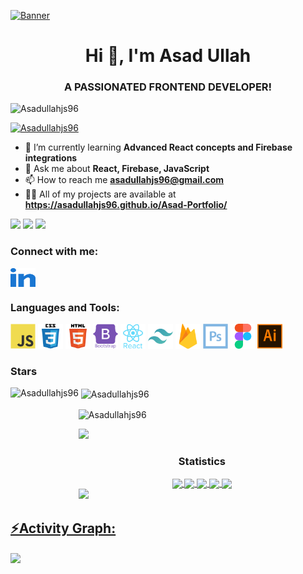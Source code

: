 [![Banner](https://camo.githubusercontent.com/48ec00ed4c84e771db4a1db90b56352923a8d644452a32b434d68e97006c9337/68747470733a2f2f63686b736b696c6c732e636f6d2f77702d636f6e74656e742f75706c6f6164732f323032302f30342f504e432d416e696d617465642d42616e6e6572732e676966)](https://camo.githubusercontent.com/48ec00ed4c84e771db4a1db90b56352923a8d644452a32b434d68e97006c9337/68747470733a2f2f63686b736b696c6c732e636f6d2f77702d636f6e74656e742f75706c6f6164732f323032302f30342f504e432d416e696d617465642d42616e6e6572732e676966)


<h1 align="center">Hi 👋, I'm Asad Ullah</h1>
<h3 align="center">A PASSIONATED FRONTEND DEVELOPER!</h3>
<p align="left"> <img src="https://komarev.com/ghpvc/?username=Asadullahjs96&label=Profile%20views&color=0e75b6&style=flat" alt="Asadullahjs96" /> </p>

<p align="left"> <a href="https://github.com/ryo-ma/github-profile-trophy"><img src="https://github-profile-trophy.vercel.app/?username=Asadullahjs96&theme=" alt="Asadullahjs96" /></a> </p>

- 🌱 I’m currently learning **Advanced React concepts and Firebase integrations**
- 💬 Ask me about **React, Firebase, JavaScript**
- 📫 How to reach me **asadullahjs96@gmail.com**
- 👨‍💻 All of my projects are available at **https://asadullahjs96.github.io/Asad-Portfolio/**

<div> <a href="https://www.linkedin.com/in/https://www.linkedin.com/in/asad-ullah-481541264/" target="_blank"><img src="https://img.shields.io/badge/LinkedIn-0077B5?style=for-the-badge&logo=linkedin&logoColor=white" target="_blank"></a>
<a href="https://github.com/Asadullahjs96" target="_blank"><img src="https://img.shields.io/badge/GitHub-100000?style=for-the-badge&logo=github&logoColor=white" target="_blank"></a>
<a href = "mailto:asadullahjs96@gmail.com"><img src="https://img.shields.io/badge/-Gmail-%23333?style=for-the-badge&logo=gmail&logoColor=white" target="_blank"></a>
</div><h3 align="left">Connect with me:</h3>
<p align="left">
<a href="https://linkedin.com/in/https://www.linkedin.com/in/asad-ullah-481541264/" target="blank"><img align="center" src="https://raw.githubusercontent.com/teamedwardforever/Readme-Generator/71f25dd8b98329b168142a6b782a107b75eab178/svg/Social/linked-in-alt.svg" alt="https://www.linkedin.com/in/asad-ullah-481541264/" height="30" width="40" /></a></p>

<h3 align="left">Languages and Tools:</h3>
<p align="left">
<img src="https://raw.githubusercontent.com/teamedwardforever/Readme-Generator/71f25dd8b98329b168142a6b782a107b75eab178/svg/Skills/Languages/javascript-original.svg" alt="Javascript" width="40" height="40"/>
<img src="https://raw.githubusercontent.com/teamedwardforever/Readme-Generator/71f25dd8b98329b168142a6b782a107b75eab178/svg/Skills/Frontend/css3-original-wordmark.svg" alt="Css" width="40" height="40"/>
<img src="https://raw.githubusercontent.com/teamedwardforever/Readme-Generator/71f25dd8b98329b168142a6b782a107b75eab178/svg/Skills/Frontend/html5-original-wordmark.svg" alt="HTML" width="40" height="40"/>
<img src="https://raw.githubusercontent.com/teamedwardforever/Readme-Generator/71f25dd8b98329b168142a6b782a107b75eab178/svg/Skills/Frontend/bootstrap-plain-wordmark.svg" alt="Bootstrap" width="40" height="40"/>
<img src="https://raw.githubusercontent.com/teamedwardforever/Readme-Generator/71f25dd8b98329b168142a6b782a107b75eab178/svg/Skills/Frontend/react-original-wordmark.svg" alt="React" width="40" height="40"/>
<img src="https://raw.githubusercontent.com/teamedwardforever/Readme-Generator/71f25dd8b98329b168142a6b782a107b75eab178/svg/Skills/Frontend/tailwindcss-icon.svg" alt="Tailwindcss" width="40" height="40"/>
<img src="https://raw.githubusercontent.com/teamedwardforever/Readme-Generator/71f25dd8b98329b168142a6b782a107b75eab178/svg/Skills/BackendService/firebase-icon.svg" alt="Firebase" width="40" height="40"/>
<img src="https://raw.githubusercontent.com/teamedwardforever/Readme-Generator/71f25dd8b98329b168142a6b782a107b75eab178/svg/Skills/Software/photoshop-line.svg" alt="Photoshop" width="40" height="40"/>
<img src="https://raw.githubusercontent.com/teamedwardforever/Readme-Generator/71f25dd8b98329b168142a6b782a107b75eab178/svg/Skills/Software/figma-icon.svg" alt="Figma" width="40" height="40"/>
<img src="https://raw.githubusercontent.com/teamedwardforever/Readme-Generator/71f25dd8b98329b168142a6b782a107b75eab178/svg/Skills/Software/adobe_illustrator-icon%20(1).svg" alt="Adobe Illustrator" width="40" height="40"/>
</p>

<h3 align="left">Stars</h3>
<img align="left" height="180em" src="https://github-readme-stats.vercel.app/api/top-langs/?username=Asadullahjs96&layout=compact&theme=" alt=Asadullahjs96 />

<p>&nbsp;<img align="center" height="180em" src="https://github-readme-stats.vercel.app/api?username=Asadullahjs96&show_icons=true&locale=en&theme=" alt="Asadullahjs96" /></p>

<p><img align="center" height="180em" src="https://github-readme-streak-stats.herokuapp.com/?user=Asadullahjs96&theme=" alt="Asadullahjs96" /></p>

<img src="https://user-images.githubusercontent.com/73097560/115834477-dbab4500-a447-11eb-908a-139a6edaec5c.gif"><h3 align="center">Statistics</h3>
<div align="center">
<a href="https://github.com/Asadullahjs96">
<img align="center" src="http://github-profile-summary-cards.vercel.app/api/cards/stats?username=Asadullahjs96&theme=2077" height="180em" />
<img align="center" src="http://github-profile-summary-cards.vercel.app/api/cards/most-commit-language?username=Asadullahjs96&theme=2077" height="180em" />
<img align="center" src="http://github-profile-summary-cards.vercel.app/api/cards/repos-per-language?username=Asadullahjs96&theme=2077" height="180em" />
<img align="center" src="http://github-profile-summary-cards.vercel.app/api/cards/productive-time?username=Asadullahjs96&theme=2077" height="180em" />
<img align="center" src="http://github-profile-summary-cards.vercel.app/api/cards/profile-details?username=Asadullahjs96&theme=2077" height="180em" />
</div>
<img src="https://user-images.githubusercontent.com/73097560/115834477-dbab4500-a447-11eb-908a-139a6edaec5c.gif"><h2 align="left">⚡Activity Graph:</h2>
<img align="center" src="https://github-readme-activity-graph.vercel.app/graph?username=Asadullahjs96&theme=default"/>
